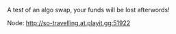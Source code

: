 A test of an algo swap, your funds will be lost afterwords!


Node: http://so-travelling.at.playit.gg:51922
